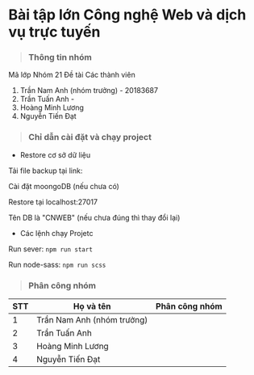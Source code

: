 # Bài tập lớn Công nghệ Web và dịch vụ trực tuyến
> ### Thông tin nhóm
Mã lớp
Nhóm 21
Đề tài
Các thành viên
1. Trần Nam Anh (nhóm trưởng) - 20183687
2. Trần Tuấn Anh - 
3. Hoàng Minh Lương
4. Nguyễn Tiến Đạt
> ### Chỉ dẫn cài đặt và chạy  project
- Restore cơ sở dữ liệu

Tải file backup tại link:

Cài đặt moongoDB (nếu chưa có)

Restore tại localhost:27017 

Tên DB là "CNWEB" (nếu chưa đúng thì thay đổi lại)

- Các lệnh chạy Projetc

Run sever: `npm run start`

Run node-sass: `npm run scss`

> ### Phân công nhóm 
| STT | Họ và tên | Phân công nhóm | 
| ----- | ---------- | -------------- |
| 1 | Trần Nam Anh (nhóm trưởng) || 
| 2 | Trần Tuấn Anh            || 
| 3  | Hoàng Minh Lương            | | 
| 4  | Nguyễn Tiến Đạt           || 


